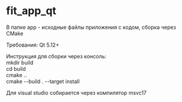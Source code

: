 # fit_app_qt

В папке app - исходные файлы приложения с кодом, сборка через CMake

Требования: Qt 5.12+

Инструкция для сборки через консоль:  
mkdir build  
cd build  
cmake ..  
cmake --build . --target install

Для visual studio собирается через компилятор msvc17
